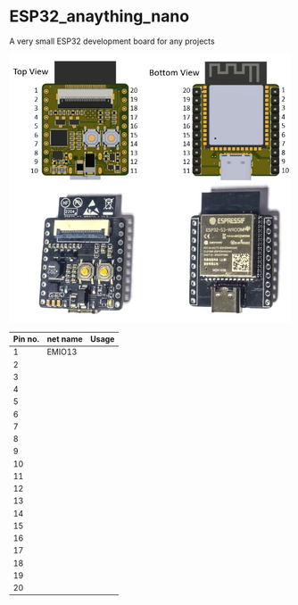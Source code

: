 # ESP32_anaything_nano
A very small ESP32 development board for any projects

![Image](/doc/pin_no.jpg)

| Pin no. | net name | Usage | 
|---------|--------------|-----------|
|1| EMIO13 |  |
|2|  |  |
|3|  |  |
|4|  |  |
|5|  |  |
|6|  |  |
|7|  |  |
|8|  |  |
|9|  |  |
|10|  |  |
|11|  |  |
|12|  |  |
|13|  |  |
|14|  |  |
|15|  |  |
|16|  |  |
|17|  |  |
|18|  |  |
|19|  |  |
|20|  |  |